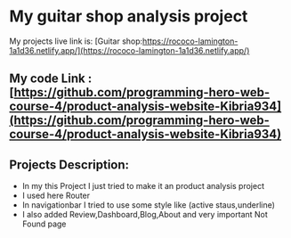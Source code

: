 # My guitar shop analysis project
 My projects live link is: [Guitar shop:https://rococo-lamington-1a1d36.netlify.app/](https://rococo-lamington-1a1d36.netlify.app/)
## My code Link : [https://github.com/programming-hero-web-course-4/product-analysis-website-Kibria934](https://github.com/programming-hero-web-course-4/product-analysis-website-Kibria934)

## Projects Description:
- In my this Project I just tried to make it an product analysis project
- I used here Router
- In navigationbar I tried to use some style like (active staus,underline)
- I also added Review,Dashboard,Blog,About and very important Not Found page

